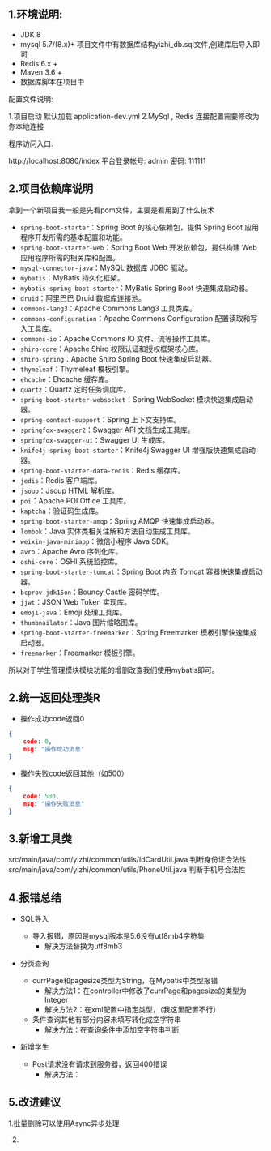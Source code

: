 ## 1.环境说明:

* JDK 8
* mysql 5.7/(8.x)+  项目文件中有数据库结构yizhi_db.sql文件,创建库后导入即可
* Redis 6.x +
* Maven 3.6 +
* 数据库脚本在项目中

配置文件说明:

1.项目启动 默认加载 application-dev.yml
2.MySql , Redis 连接配置需要修改为你本地连接

程序访问入口:

http://localhost:8080/index
平台登录帐号: admin 密码: 111111



## 2.项目依赖库说明

拿到一个新项目我一般是先看pom文件，主要是看用到了什么技术

- `spring-boot-starter`：Spring Boot 的核心依赖包，提供 Spring Boot 应用程序开发所需的基本配置和功能。
- `spring-boot-starter-web`：Spring Boot Web 开发依赖包，提供构建 Web 应用程序所需的相关库和配置。
- `mysql-connector-java`：MySQL 数据库 JDBC 驱动。
- `mybatis`：MyBatis 持久化框架。
- `mybatis-spring-boot-starter`：MyBatis Spring Boot 快速集成启动器。
- `druid`：阿里巴巴 Druid 数据库连接池。
- `commons-lang3`：Apache Commons Lang3 工具类库。
- `commons-configuration`：Apache Commons Configuration 配置读取和写入工具库。
- `commons-io`：Apache Commons IO 文件、流等操作工具库。
- `shiro-core`：Apache Shiro 权限认证和授权框架核心库。
- `shiro-spring`：Apache Shiro Spring Boot 快速集成启动器。
- `thymeleaf`：Thymeleaf 模板引擎。
- `ehcache`：Ehcache 缓存库。
- `quartz`：Quartz 定时任务调度库。
- `spring-boot-starter-websocket`：Spring WebSocket 模块快速集成启动器。
- `spring-context-support`：Spring 上下文支持库。
- `springfox-swagger2`：Swagger API 文档生成工具库。
- `springfox-swagger-ui`：Swagger UI 生成库。
- `knife4j-spring-boot-starter`：Knife4j Swagger UI 增强版快速集成启动器。
- `spring-boot-starter-data-redis`：Redis 缓存库。
- `jedis`：Redis 客户端库。
- `jsoup`：Jsoup HTML 解析库。
- `poi`：Apache POI Office 工具库。
- `kaptcha`：验证码生成库。
- `spring-boot-starter-amqp`：Spring AMQP 快速集成启动器。
- `lombok`：Java 实体类相关注解和方法自动生成工具库。
- `weixin-java-miniapp`：微信小程序 Java SDK。
- `avro`：Apache Avro 序列化库。
- `oshi-core`：OSHI 系统监控库。
- `spring-boot-starter-tomcat`：Spring Boot 内嵌 Tomcat 容器快速集成启动器。
- `bcprov-jdk15on`：Bouncy Castle 密码学库。
- `jjwt`：JSON Web Token 实现库。
- `emoji-java`：Emoji 处理工具库。
- `thumbnailator`：Java 图片缩略图库。
- `spring-boot-starter-freemarker`：Spring Freemarker 模板引擎快速集成启动器。
- `freemarker`：Freemarker 模板引擎。

所以对于学生管理模块模块功能的增删改查我们使用mybatis即可。



## 2.统一返回处理类R

- 操作成功code返回0

```json
{
    code: 0,
    msg: "操作成功消息"
}
```

- 操作失败code返回其他（如500）

```json
{
    code: 500,
    msg: "操作失败消息"
}
```



## 3.新增工具类

src/main/java/com/yizhi/common/utils/IdCardUtil.java 判断身份证合法性
src/main/java/com/yizhi/common/utils/PhoneUtil.java 判断手机号合法性



## 4.报错总结

- SQL导入
  - 导入报错，原因是mysql版本是5.6没有utf8mb4字符集
    - 解决方法替换为utf8mb3



- 分页查询

  - currPage和pagesize类型为String，在Mybatis中类型报错
    - 解决方法1：在controller中修改了currPage和pagesize的类型为Integer
    - 解决方法2：在xml配置中指定类型，（我这里配置不行）
  - 条件查询其他有部分内容未填写转化成空字符串
    - 解决方法：在查询条件中添加空字符串判断

- 新增学生

  - Post请求没有请求到服务器，返回400错误
    - 解决方法：
  
  

## 5.改进建议

1.批量删除可以使用Async异步处理

2.
